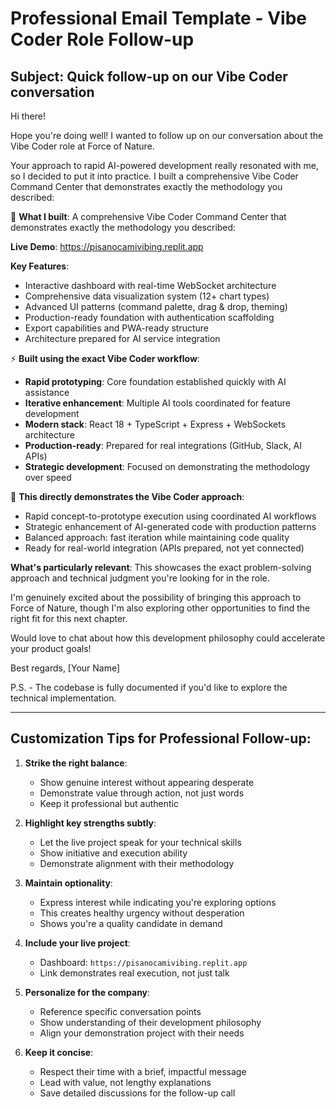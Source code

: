 # Professional Email Template - Vibe Coder Role Follow-up

## Subject: Quick follow-up on our Vibe Coder conversation

Hi there!

Hope you're doing well! I wanted to follow up on our conversation about the Vibe Coder role at Force of Nature.

Your approach to rapid AI-powered development really resonated with me, so I decided to put it into practice. I built a comprehensive Vibe Coder Command Center that demonstrates exactly the methodology you described:

🚀 **What I built**: A comprehensive Vibe Coder Command Center that demonstrates exactly the methodology you described:

**Live Demo**: https://pisanocamivibing.replit.app

**Key Features**:
- Interactive dashboard with real-time WebSocket architecture
- Comprehensive data visualization system (12+ chart types)
- Advanced UI patterns (command palette, drag & drop, theming)
- Production-ready foundation with authentication scaffolding
- Export capabilities and PWA-ready structure
- Architecture prepared for AI service integration

⚡ **Built using the exact Vibe Coder workflow**:
- **Rapid prototyping**: Core foundation established quickly with AI assistance
- **Iterative enhancement**: Multiple AI tools coordinated for feature development
- **Modern stack**: React 18 + TypeScript + Express + WebSockets architecture
- **Production-ready**: Prepared for real integrations (GitHub, Slack, AI APIs)
- **Strategic development**: Focused on demonstrating the methodology over speed

🎯 **This directly demonstrates the Vibe Coder approach**:
- Rapid concept-to-prototype execution using coordinated AI workflows  
- Strategic enhancement of AI-generated code with production patterns
- Balanced approach: fast iteration while maintaining code quality
- Ready for real-world integration (APIs prepared, not yet connected)

**What's particularly relevant**: This showcases the exact problem-solving approach and technical judgment you're looking for in the role.

I'm genuinely excited about the possibility of bringing this approach to Force of Nature, though I'm also exploring other opportunities to find the right fit for this next chapter.

Would love to chat about how this development philosophy could accelerate your product goals!

Best regards,
[Your Name]

P.S. - The codebase is fully documented if you'd like to explore the technical implementation.

---

## Customization Tips for Professional Follow-up:

1. **Strike the right balance**:
   - Show genuine interest without appearing desperate
   - Demonstrate value through action, not just words
   - Keep it professional but authentic

2. **Highlight key strengths subtly**:
   - Let the live project speak for your technical skills
   - Show initiative and execution ability
   - Demonstrate alignment with their methodology

3. **Maintain optionality**:
   - Express interest while indicating you're exploring options
   - This creates healthy urgency without desperation
   - Shows you're a quality candidate in demand

4. **Include your live project**:
   - Dashboard: `https://pisanocamivibing.replit.app`
   - Link demonstrates real execution, not just talk

5. **Personalize for the company**:
   - Reference specific conversation points
   - Show understanding of their development philosophy
   - Align your demonstration project with their needs

6. **Keep it concise**:
   - Respect their time with a brief, impactful message
   - Lead with value, not lengthy explanations
   - Save detailed discussions for the follow-up call